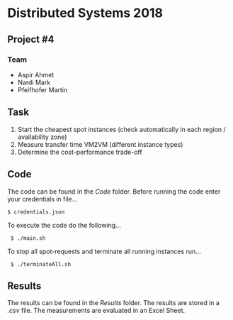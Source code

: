 # Distributed Systems 2018
## Project #4

### Team

- Aspir Ahmet
- Nardi Mark
- Pfeifhofer Martin

## Task

1. Start the cheapest spot instances (check automatically in each region / availability zone)
2. Measure transfer time VM2VM (different instance types)
3. Determine the cost-performance trade-off

## Code
The code can be found in the *Code* folder.
Before running the code enter your credentials in file...

	$ credentials.json

To execute the code do the following...

     $ ./main.sh
	 
To stop all spot-requests and terminate all running instances run...
	 
	 $ ./terminateAll.sh

## Results

The results can be found in the *Results* folder. The results are stored in a *.csv* file. The measurements are evaluated in an Excel Sheet.
